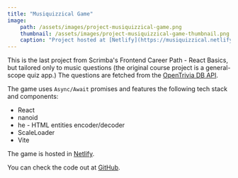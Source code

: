 ```yaml
---
title: "Musiquizzical Game"
image:
    path: /assets/images/project-musiquizzical-game.png
    thumbnail: /assets/images/project-musiquizzical-game-thumbnail.png
    caption: "Project hosted at [Netlify](https://musiquizzical.netlify.app/)"
---
```

This is the last project from Scrimba's Frontend Career Path - React Basics, but tailored only to music questions (the original course project is a general-scope quiz app.) The questions are fetched from the [OpenTrivia DB API](https://opentdb.com).

The game uses `Async/Await` promises and features the following tech stack and components:

* React
* nanoid
* he - HTML entities encoder/decoder
* ScaleLoader
* Vite

The game is hosted in [Netlify](https://musiquizzical.netlify.app/).

You can check the code out at [GitHub](https://github.com/davymartinez/react-musiquizzical).
